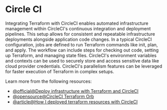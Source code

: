 # Circle CI

Integrating Terraform with CircleCI enables automated infrastructure management within CircleCI's continuous integration and deployment pipelines. This setup allows for consistent and repeatable infrastructure deployments alongside application code changes. In a typical CircleCI configuration, jobs are defined to run Terraform commands like init, plan, and apply. The workflow can include steps for checking out code, setting up Terraform, and managing state files. CircleCI's environment variables and contexts can be used to securely store and access sensitive data like cloud provider credentials. CircleCI's parallelism features can be leveraged for faster execution of Terraform in complex setups.

Learn more from the following resources:

- [@official@Deploy infrastructure with Terraform and CircleCI](https://developer.hashicorp.com/terraform/tutorials/automation/circle-ci)
- [@opensource@CircleCI Terraform Orb](https://circleci.com/developer/orbs/orb/circleci/terraform)
- [@article@How I deployed terraform resources with CircleCI](https://medium.com/nerd-for-tech/how-i-deployed-terraform-resources-with-circleci-628aa29ed514)